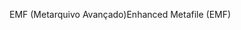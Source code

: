 <span data-ttu-id="b9038-101">EMF (Metarquivo Avançado)</span><span class="sxs-lookup"><span data-stu-id="b9038-101">Enhanced Metafile (EMF)</span></span>